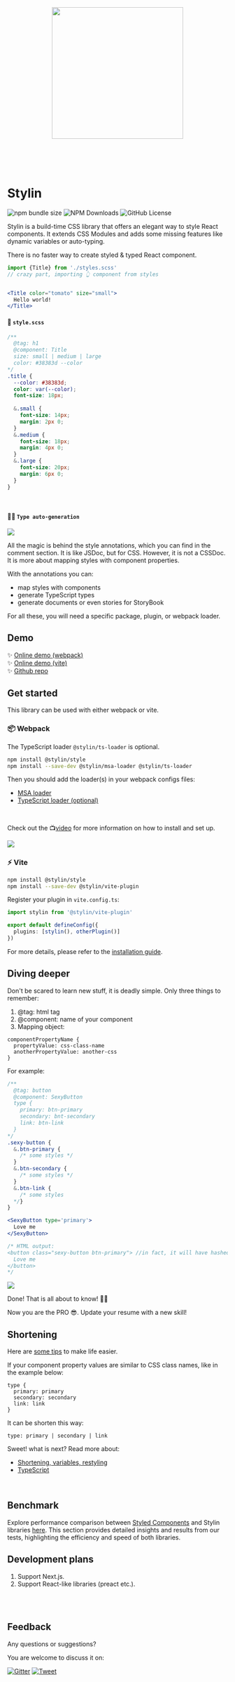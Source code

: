 <div align="center">
  <img src="./be-easy.png" width="300px">
</div>
<br/>
<br/>
<br/>
<br/>

# Stylin
![npm bundle size](https://img.shields.io/bundlephobia/minzip/%40stylin%2Fstyle?label=gzip%20size&color=green)
![NPM Downloads](https://img.shields.io/npm/d18m/%40stylin%2Fstyle)
![GitHub License](https://img.shields.io/github/license/sultan99/stylin)

Stylin is a build-time CSS library that offers an elegant way to style React components. It extends CSS Modules and adds some missing features like dynamic variables or auto-typing.

There is no faster way to create styled & typed React component.

```jsx
import {Title} from './styles.scss'
// crazy part, importing 👆 component from styles


<Title color="tomato" size="small">
  Hello world!
</Title>
```

#### 💅 `style.scss`
```scss
/**
  @tag: h1
  @component: Title
  size: small | medium | large
  color: #38383d --color
*/
.title {
  --color: #38383d;
  color: var(--color);
  font-size: 18px;
  
  &.small {
    font-size: 14px;
    margin: 2px 0;
  }
  &.medium {
    font-size: 18px;
    margin: 4px 0;
  }
  &.large {
    font-size: 20px;
    margin: 6px 0;
  }
}
```
<br/>

#### 🧙‍♂️ `Type auto-generation`
<img src="./packages/ts-loader/typing-support.gif"/>
<br/>

All the magic is behind the style annotations, which you can find in the comment section. It is like JSDoc, but for CSS. However, it is not a CSSDoc. It is more about mapping styles with component properties. 

With the annotations you can:
 - map styles with components
 - generate TypeScript types
 - generate documents or even stories for StoryBook

For all these, you will need a specific package, plugin, or webpack loader.
<br/>

## Demo
✨ [Online demo (webpack)](https://codesandbox.io/s/github/sultan99/cards/tree/main)<br/>
✨ [Online demo (vite)](https://codesandbox.io/p/github/sultan99/cards/vite)<br/>
✨ [Github repo](https://github.com/sultan99/cards)
<br/>

## Get started
This library can be used with either webpack or vite.

### 📦 Webpack
The TypeScript loader `@stylin/ts-loader` is optional.

```sh
npm install @stylin/style
npm install --save-dev @stylin/msa-loader @stylin/ts-loader
```

Then you should add the loader(s) in your webpack configs files:
 - [MSA loader](./packages/msa-loader/README.md)
 - [TypeScript loader (optional)](./packages/ts-loader/README.md)
<br/>

Check out the 📺[video](https://www.youtube.com/watch?v=XF4vBx-ImzE) for more information on how to install and set up.

[<img src="./install-setup.gif"/>](https://www.youtube.com/watch?v=XF4vBx-ImzE)
<br/>


### ⚡ Vite
```sh
npm install @stylin/style
npm install --save-dev @stylin/vite-plugin
```

Register your plugin in `vite.config.ts`:

```ts
import stylin from '@stylin/vite-plugin'

export default defineConfig({
  plugins: [stylin(), otherPlugin()]
})
```

For more details, please refer to the [installation guide](./packages/vite-plugin/README.md).


## Diving deeper

Don't be scared to learn new stuff, it is deadly simple. Only three things to remember:
1) @tag: html tag
2) @component: name of your component
3) Mapping object:

```
componentPropertyName {
  propertyValue: css-class-name
  anotherPropertyValue: another-css
}
```

For example:
```scss
/**
  @tag: button
  @component: SexyButton
  type {
    primary: btn-primary
    secondary: bnt-secondary
    link: btn-link
  }
*/
.sexy-button {
  &.btn-primary { 
    /* some styles */
  }
  &.btn-secondary { 
    /* some styles */
  }
  &.btn-link { 
    /* some styles 
  */}
}
```

```jsx
<SexyButton type='primary'>
  Love me
</SexyButton>

/* HTML output:
<button class="sexy-button btn-primary"> //in fact, it will have hashed css class names
  Love me
</button>
*/
```

<img src="./packages/style/msa-demo.gif"/>
<br/>

Done! That is all about to know! 🎉🥳

Now you are the PRO 😎. Update your resume with a new skill!
<br/>

## Shortening
Here are [some tips](./packages/style/README.md) to make life easier. 

If your component property values are similar to CSS class names, like in the example below:

```
type {
  primary: primary
  secondary: secondary
  link: link
}
```

It can be shorten this way:

```
type: primary | secondary | link
```

Sweet! what is next? Read more about:
 - [Shortening, variables, restyling](./packages/style/README.md)
 - [TypeScript](./packages/ts-loader/README.md)
<br/>

## Benchmark
Explore performance comparison between [Styled Components](https://styled-components.com/) and Stylin libraries [here](https://github.com/sultan99/stylin/tree/main/packages/benchmark). This section provides detailed insights and results from our tests, highlighting the efficiency and speed of both libraries.


## Development plans
1) Support Next.js.
2) Support React-like libraries (preact etc.).
<br/>
<br/>

## Feedback
Any questions or suggestions?

You are welcome to discuss it on:

[![Gitter](https://badges.gitter.im/react-on-lambda/community.svg)](https://gitter.im/stylin-js/community?utm_source=badge&utm_medium=badge&utm_campaign=pr-badge)
[![Tweet](https://img.shields.io/twitter/url/http/shields.io.svg?style=social)](http://twitter.com/share?text=There%20is%20no%20faster%20way%20to%20create%20styled%20and%20typed%20React%20components:%20&url=https://sultan99.github.io/stylin&hashtags=css,react,javascript)





